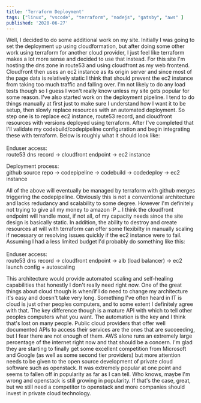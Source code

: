 ```yaml
---
title: 'Terraform Deployment'
tags: ["linux", "vscode", "terraform", "nodejs", "gatsby", "aws" ]
published: '2020-06-27'
---
```


Well, I decided to do some additional work on my site. Initially I was going to set the deployment up using cloudformation, but after doing some other work using terraform for another cloud provider, I just feel like terraform makes a lot more sense and decided to use that instead. For this site I'm hosting the dns zone in route53 and using cloudfront as my web frontend. Cloudfront then uses an ec2 instance as its origin server and since most of the page data is relatively static I think that should prevent the ec2 instance from taking too much traffic and falling over. I'm not likely to do any load tests though so I guess I won't really know unless my site gets popular for some reason. I've also started work on the deployment pipeline. I tend to do things manually at first just to make sure I understand how I want it to be setup, then slowly replace resources with an automated deployment. So step one is to replace ec2 instance, route53 record, and cloudfront resources with versions deployed using terraform. After I've completed that I'll validate my codebuild/codepipeline configuration and begin integrating these with terraform. Below is roughly what it should look like:<br><br>
Enduser access:<br>
route53 dns record -> cloudfront endpoint -> ec2 instance

Deployment process:<br>
github source repo -> codepipeline -> codebuild -> codedeploy -> ec2 instance

All of the above will eventually be managed by terraform with github merges triggering the codepipeline. Obviously this is not a conventional architecture and lacks redudancy and scalability to some degree. However I'm definitely not trying to give all my money to amazon :P .. I think the cloudfront endpoint will handle most, if not all, of my capacity needs since the site design is basically static. In addition, the ability to destroy and create resources at will with terraform can offer some flexibilty in manually scaling if necessary or resolving issues quickly if the ec2 instance were to fail. Assuming I had a less limited budget I'd probably do something like this:<br><br>
Enduser access:<br>
route53 dns record -> cloudfront endpoint -> alb (load balancer) -> ec2 launch config + autoscaling

This architecture would provide automated scaling and self-healing capabilities that honestly I don't really need right now. One of the great things about cloud though is when/if I do need to change my architecture it's easy and doesn't take very long. Something I've often heard in IT is cloud is just other peoples computers, and to some extent I definitely agree with that. The key difference though is a mature API with which to tell other peoples computers what you want. The automation is the key and I think that's lost on many people. Public cloud providers that offer well documented APIs to access their services are the ones that are succeeding, but I fear there are not enough of them. AWS alone runs an extremely large percentage of the internet right now and that should be a concern. I'm glad they are starting to finally get some excellent competition from Microsoft and Google (as well as some second tier providers) but more attention needs to be given to the open source development of private cloud software such as openstack. It was extremely popular at one point and seems to fallen off in popularity as far as I can tell. Who knows, maybe I'm wrong and openstack is still growing in popularity. If that's the case, great, but we still need a competitor to openstack and more companies should invest in private cloud technology.
<br>
